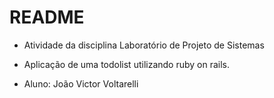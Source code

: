# README

- Atividade da disciplina Laboratório de Projeto de Sistemas
- Aplicação de uma todolist utilizando ruby on rails.

- Aluno: João Victor Voltarelli
